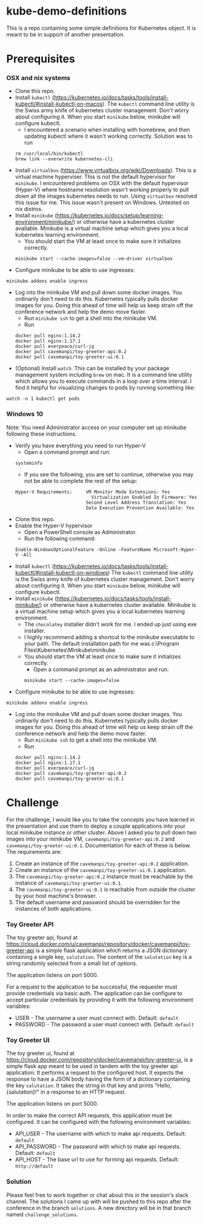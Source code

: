 # kube-demo-definitions

This is a repo containing some simple definitions for Kubernetes object. It is meant to be in support of another presentation.

# Prerequisites

### OSX and nix systems

* Clone this repo.
* Install `kubectl` (https://kubernetes.io/docs/tasks/tools/install-kubectl/#install-kubectl-on-macos). The `kubectl` command line utility is the Swiss army knife of kubernetes cluster management. Don't worry about configuring it. When you start `minikube` below, minikube will configure kubectl.
  * I encountered a scenario when installing with homebrew, and then updating kubectl where it wasn't working correctly. Solution was to run
  ```
  rm /usr/local/bin/kubectl
  brew link --overwrite kubernetes-cli
  ```
* Install `virtualbox` (https://www.virtualbox.org/wiki/Downloads). This is a virtual machine hyperviser. This is not the default hypervisor for `minikube`. I encountered problems on OSX with the default hypervisor (Hyper-V) where hostname resolution wasn't working properly to pull down all the images kubernetes needs to run. Using `virtualbox` resolved this issue for me. This issue wasn't present on Windows. Untested on nix distros.
* Install `minikube` (https://kubernetes.io/docs/setup/learning-environment/minikube/) or otherwise have a kubernetes cluster available. Minikube is a virtual machine setup which gives you a local kubernetes learning environment.
  * You should start the VM at least once to make sure it initializes correctly.
  ```
  minikube start --cache-images=false --vm-driver virtualbox
  ```
* Configure minikube to be able to use ingresses:
```
minikube addons enable ingress
```
* Log into the minikube VM and pull down some docker images. You ordinarily don't need to do this. Kubernetes typically pulls docker images for you. Doing this ahead of time will help us keep strain off the conference network and help the demo move faster.
  * Run `minikube ssh` to get a shell into the minikube VM.
  * Run
  ```
  docker pull nginx:1.14.2
  docker pull nginx:1.17.1
  docker pull everpeace/curl-jq
  docker pull cavemanpi/toy-greeter-api:0.2
  docker pull cavemanpi/toy-greeter-ui:0.1
  ```
* (Optional) Install `watch`. This can be installed by your package management system including `brew` on mac. It is a command line utility which allows you to execute commands in a loop over a time interval. I find it helpful for visualizing changes to pods by running something like:
```
watch -n 1 kubectl get pods
```

### Windows 10

Note: You need Administrator access on your computer set up minikube following these instructions.

* Verify you have everything you need to run Hyper-V
  * Open a command prompt and run:
  ```
  systeminfo
  ```
  * If you see the following, you are set to continue, otherwise you may not be able to complete the rest of the setup:
  ```
  Hyper-V Requirements:     VM Monitor Mode Extensions: Yes
                              Virtualization Enabled In Firmware: Yes
                            Second Level Address Translation: Yes
                            Data Execution Prevention Available: Yes
  ```
* Clone this repo.
* Enable the Hyper-V hypervisor
  * Open a PowerShell console as Administrator.
  * Run the following command:
  ```
  Enable-WindowsOptionalFeature -Online -FeatureName Microsoft-Hyper-V -All
  ```
* Install `kubectl` (https://kubernetes.io/docs/tasks/tools/install-kubectl/#install-kubectl-on-windows) The `kubectl` command line utility is the Swiss army knife of kubernetes cluster management. Don't worry about configuring it. When you start `minikube` below, minikube will configure kubectl.
* Install `minikube` (https://kubernetes.io/docs/tasks/tools/install-minikube/) or otherwise have a kubernetes cluster available. Minikube is a virtual machine setup which gives you a local kubernetes learning environment.
  * The `chocolatey` installer didn't work for me. I ended up just using exe installer.
  * I highly recommend adding a shortcut to the minikube executable to your path. The default installation path for me was c:\Program Files\Kubernetes\Minikube\minikube
  * You should start the VM at least once to make sure it initializes correctly.
    * Open a command prompt as an administrator and run:
    ```
    minikube start --cache-images=false
    ```
* Configure minikube to be able to use ingresses:
```
minikube addons enable ingress
```
* Log into the minikube VM and pull down some docker images. You ordinarily don't need to do this. Kubernetes typically pulls docker images for you. Doing this ahead of time will help us keep strain off the conference network and help the demo move faster.
  * Run `minikube ssh` to get a shell into the minikube VM.
  * Run
  ```
  docker pull nginx:1.14.2
  docker pull nginx:1.17.1
  docker pull everpeace/curl-jq
  docker pull cavemanpi/toy-greeter-api:0.2
  docker pull cavemanpi/toy-greeter-ui:0.1
  ```


# Challenge

For the challenge, I would like you to take the concepts you have learned in the presentation and use them to deploy a couple applications into your local minikube instance or other cluster. Above I asked you to pull down two images into your minikube VM, `cavemanpi/toy-greeter-api:0.2` and `cavemanpi/toy-greeter-ui:0.1`. Documentation for each of these is below. The requirements are:

1. Create an instance of the `cavemanpi/toy-greeter-api:0.2` application.
2. Create an instance of the `cavemanpi/toy-greeter-ui:0.1` application.
3. The `cavemanpi/toy-greeter-api:0.2` instance must be reachable by the instance of `cavemanpi/toy-greeter-ui:0.1`.
4. The `cavemanpi/toy-greeter-ui:0.1` is reachable from outside the cluster by your host machine's browser.
5. The default username and password should be overridden for the instances of both applications.

### Toy Greeter API
The toy greeter api, found at https://cloud.docker.com/u/cavemanpi/repository/docker/cavemanpi/toy-greeter-api is a simple flask application which returns a JSON dictionary containing a single key, `salutation`. The content of the `salutation` key is a string randomly selected from a small list of options.

The application listens on port 5000.

For a request to the application to be successful, the requester must provide credentials via basic auth. The application can be configure to accept particular credentials by providing it with the following environment variables:

* USER - The username a user must connect with. Default: `default`
* PASSWORD - The password a user must connect with. Default: `default`

### Toy Greeter UI
The toy greeter ui, found at https://cloud.docker.com/repository/docker/cavemanpi/toy-greeter-ui, is a simple flask app meant to be used in tandem with the toy greeter api application. It performs a request to the configured host. It expects the response to have a JSON body having the form of a dictionary containing the key `salutation`. It takes the string in that key and prints "Hello, {salutation}!" in a response to an HTTP request.

The application listens on port 5000.

In order to make the correct API requests, this application must be configured. It can be configured with the following environment variables:

* API_USER - The username with which to make api requests. Default: `default`
* API_PASSWORD - The password with which to make api requests. Default: `default`
* API_HOST - The base url to use for forming api requests. Default: `http://default`

### Solution
Please feel free to work together or chat about this in the session's slack channel. The solutions I came up with will be pushed to this repo after the conference in the branch `solutions`. A new directory will be in that branch named `challenge_solutions`.
